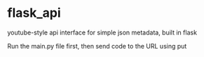 # flask_api
youtube-style api interface for simple json metadata, built in flask


Run the main.py file first, then send code to the URL using put
